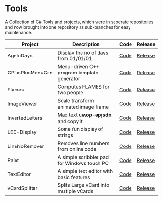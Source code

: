 # Tools

A Collection of C# Tools and projects, which were in seperate repositories and now brought into one repository as sub-branches for easy maintenance.

Project | Description | Code | Release
---- | ---- | ---- | ----
AgeInDays | Display the no of days from 01/01/01 | [Code](AgeInDays) | [Release](../../releases/download/v1.0/AgeInDays.exe)
CPlusPlusMenuGen | Menu-driven C++ program template generator | [Code](CPlusPlusMenuGen) | [Release](../../releases/download/v1.0/CPlusPlusMenuGen.exe)
Flames | Computes FLAMES for two people | [Code](FLAMES) | [Release](../../releases/download/v1.0/FLAMES.zip)
ImageViewer | Scale transform animated image frame | [Code](ImageViewer) | [Release](../../releases/download/v1.0/ImageViewer.exe)
InvertedLetters | Map text <b>uʍop-ǝpᴉsdn</b> and copy it | [Code](InvertedLetters) | [Release](../../releases/download/v1.0/InvertedLetters.exe)
LED-Display | Some fun display of strings | [Code](LED-Display) | [Release](../../releases/download/v1.0/LED-Display.exe)
LineNoRemover | Removes line numbers from online code | [Code](LineNoRemover) | [Release](../../releases/download/v1.0/LineNoRemover.exe)
Paint | A simple scribbler pad for Windows touch PC | [Code](Paint) | [Release](../../releases/download/v1.0/Paint.exe)
TextEditor | A simple text editor with basic features | [Code](TextEditor) | [Release](../../releases/download/v1.0/Text.Editor.exe)
vCardSplitter | Splits Large vCard into multiple vCards | [Code](vCardSplitter) | [Release](../../releases/download/v1.0/vCardSplitter.exe)